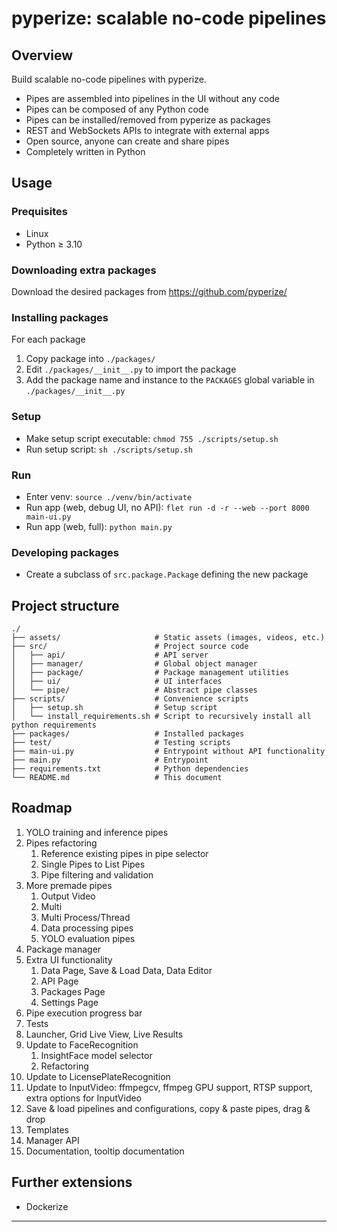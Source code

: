 # pyperize: scalable no-code pipelines

## Overview
Build scalable no-code pipelines with pyperize.
- Pipes are assembled into pipelines in the UI without any code
- Pipes can be composed of any Python code
- Pipes can be installed/removed from pyperize as packages
- REST and WebSockets APIs to integrate with external apps
- Open source, anyone can create and share pipes
- Completely written in Python

## Usage

### Prequisites
- Linux
- Python ≥ 3.10

### Downloading extra packages
Download the desired packages from https://github.com/pyperize/

### Installing packages
For each package
1. Copy package into ```./packages/```
2. Edit ```./packages/__init__.py``` to import the package
3. Add the package name and instance to the ```PACKAGES``` global variable in ```./packages/__init__.py```

### Setup
- Make setup script executable: ```chmod 755 ./scripts/setup.sh```
- Run setup script: ```sh ./scripts/setup.sh```

### Run
- Enter venv: ```source ./venv/bin/activate```
- Run app (web, debug UI, no API): ```flet run -d -r --web --port 8000 main-ui.py```
- Run app (web, full): ```python main.py```

### Developing packages
- Create a subclass of ```src.package.Package``` defining the new package

## Project structure

    ./
    ├── assets/                     # Static assets (images, videos, etc.)
    ├── src/                        # Project source code
    │   ├── api/                    # API server
    │   ├── manager/                # Global object manager
    │   ├── package/                # Package management utilities
    │   ├── ui/                     # UI interfaces
    │   └── pipe/                   # Abstract pipe classes
    ├── scripts/                    # Convenience scripts
    │   ├── setup.sh                # Setup script
    │   └── install_requirements.sh # Script to recursively install all python requirements
    ├── packages/                   # Installed packages
    ├── test/                       # Testing scripts
    ├── main-ui.py                  # Entrypoint without API functionality
    ├── main.py                     # Entrypoint
    ├── requirements.txt            # Python dependencies
    └── README.md                   # This document

## Roadmap
1. YOLO training and inference pipes
2. Pipes refactoring
    1. Reference existing pipes in pipe selector
    2. Single Pipes to List Pipes
    3. Pipe filtering and validation
3. More premade pipes
    1. Output Video
    2. Multi
    3. Multi Process/Thread
    4. Data processing pipes
    5. YOLO evaluation pipes
4. Package manager
5. Extra UI functionality
    1. Data Page, Save & Load Data, Data Editor
    2. API Page
    3. Packages Page
    4. Settings Page
6. Pipe execution progress bar
7. Tests
8. Launcher, Grid Live View, Live Results
9. Update to FaceRecognition
    1. InsightFace model selector
    2. Refactoring
10. Update to LicensePlateRecognition
11. Update to InputVideo: ffmpegcv, ffmpeg GPU support, RTSP support, extra options for InputVideo
12. Save & load pipelines and configurations, copy & paste pipes, drag & drop
13. Templates
14. Manager API
15. Documentation, tooltip documentation

## Further extensions
- Dockerize

-----
